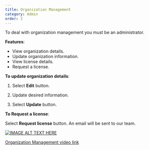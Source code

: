 ```yaml
---
title: Organization Management
category: Admin
order: 2
---
```

 To deal with organization management you must be an administrator. 

 **Features**: 

 * View organization details. 
 * Update organization information. 
 * View license details. 
 * Request a license.  

 **To update organization details**: 

 1. Select **Edit** button. 

 2. Update desired information. 

 3. Select **Update** button. 

 **To Request a license**: 

 Select **Request license** button. An email will be sent to our team. 

 [![IMAGE ALT TEXT HERE](http://img.youtube.com/vi/_SOVbq6FUoU/0.jpg)](https://www.youtube.com/watch?v=COkN_8-Y14o)

 [Organization Management video link](https://www.youtube.com/watch?v=COkN_8-Y14o)
  